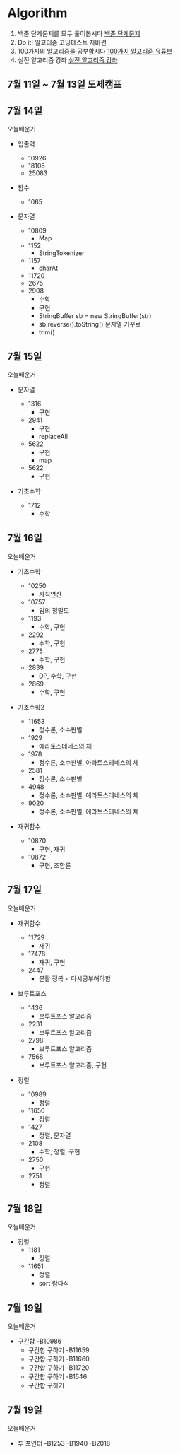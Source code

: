 # Algorithm

1. 백준 단계문제를 모두 풀어봅시다
[백준 단계문제](https://www.acmicpc.net/step)
2. Do it! 알고리즘 코딩테스트 자바편
3. 100가지의 알고리즘을 공부합시다
[100가지 알고리즘 유튜브](https://www.youtube.com/watch?v=yMqDpW__fEo&list=PLVoihNyHW4xkm_KJ8_N8X7F6EQP4uSRyR)
4. 실전 알고리즘 강좌 [실전 알고리즘 강좌](https://www.youtube.com/watch?v=qQ5iLNjpxSk&list=PLRx0vPvlEmdDHxCvAQS1_6XV4deOwfVrz)

## 7월 11일 ~ 7월 13일 도제캠프

## 7월 14일
오늘배운거

* 입출력
  - 10926
  - 18108
  - 25083

* 함수
  - 1065
  
* 문자열
  - 10809
    + Map
  - 1152
    + StringTokenizer
  - 1157
    + charAt
  - 11720
  - 2675
  - 2908
    + 수학
    + 구현
    + StringBuffer sb = new StringBuffer(str)
    + sb.reverse().toString() 문자열 거꾸로
    + trim()


## 7월 15일
오늘배운거

* 문자열
  - 1316
    + 구현
  - 2941
    + 구현
    + replaceAll
  - 5622
    + 구현
    + map
  - 5622
    + 구현
    
* 기초수학
  - 1712
    + 수학
    
## 7월 16일
오늘배운거

* 기초수학
  - 10250
    + 사칙연산
  - 10757
    + 임의 정밀도
  - 1193
    + 수학, 구현
  - 2292
    + 수학, 구현
  - 2775
    + 수학, 구현
  - 2839
    + DP, 수학, 구현
  - 2869
    + 수학, 구현
    
* 기초수학2
  - 11653
    + 정수론, 소수판별
  - 1929
    + 에라토스테네스의 체
  - 1978
    + 정수론, 소수판별, 아라토스테네스의 체
  - 2581
    + 정수론, 소수판별
  - 4948
    + 정수론, 소수판별, 에라토스테네스의 체
  - 9020
    + 정수론, 소수판별, 에라토스테네스의 체
    
* 재귀함수
  - 10870
    + 구현, 재귀
  - 10872
    + 구현, 조합론
    
## 7월 17일
오늘배운거

* 재귀함수
  - 11729
    + 재귀
  - 17478
    + 재귀, 구현
  - 2447
    + 분활 정복 < 다시공부해야함
    
* 브루트포스
  - 1436
    + 브루트포스 알고리즘
  - 2231
    + 브루트포스 알고리즘
  - 2798
    + 브루트포스 알고리즘
  - 7568
    + 브루트포스 알고리즘, 구현
    
* 정렬
  - 10989
    + 정렬
  - 11650
    + 정렬
  - 1427
    + 정렬, 문자열
  - 2108
    + 수학, 정렬, 구현
  - 2750
    + 구현
  - 2751
    + 정렬

## 7월 18일
오늘배운거

* 정렬
  - 1181
    + 정렬
  - 11651
    + 정렬
    + sort 람다식 
    
## 7월 19일
오늘배운거
* 구간합
  -B10986
    + 구간합 구하기
  -B11659
    + 구간합 구하기
  -B11660
    + 구간합 구하기
  -B11720
    + 구간합 구하기
  -B1546
    + 구간합 구하기

## 7월 19일
오늘배운거
* 투 포인터
  -B1253
  -B1940
  -B2018
